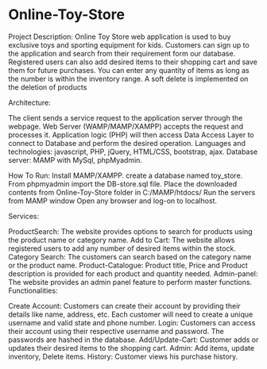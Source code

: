 # Online-Toy-Store
Project Description: Online Toy Store web application is used to buy exclusive toys and sporting equipment for kids. Customers can sign up to the application and search from their requirement form our database. Registered users can also add desired items to their shopping cart and save them for future purchases. You can enter any quantity of items as long as the number is within the inventory range. A soft delete is implemented on the deletion of products

Architecture:

The client sends a service request to the application server through the webpage.
Web Server (WAMP/MAMP/XAMPP) accepts the request and processes it.
Application logic (PHP) will then access Data Access Layer to connect to Database and perform the desired operation.
Languages and technologies: javascript, PHP, jQuery, HTML/CSS, bootstrap, ajax. Database server: MAMP with MySql, phpMyadmin.

How To Run: Install MAMP/XAMPP. create a database named toy_store. From phpmyadmin import the DB-store.sql file. Place the downloaded contents from Online-Toy-Store folder in C:/MAMP/htdocs/ Run the servers from MAMP window Open any browser and log-on to localhost.

Services:

ProductSearch: The website provides options to search for products using the product name or category name.
Add to Cart: The website allows registered users to add any number of desired items within the stock.
Category Search: The customers can search based on the category name or the product name.
Product-Catalogue: Product title, Price and Product description is provided for each product and quantity needed.
Admin-panel: The website provides an admin panel feature to perform master functions.
Functionalities:

Create Account: Customers can create their account by providing their details like name, address, etc. Each customer will need to create a unique username and valid state and phone number.
Login: Customers can access their account using their respective username and password. The passwords are hashed in the database.
Add/Update-Cart: Customer adds or updates their desired items to the shopping cart.
Admin: Add items, update inventory, Delete items.
History: Customer views his purchase history.
